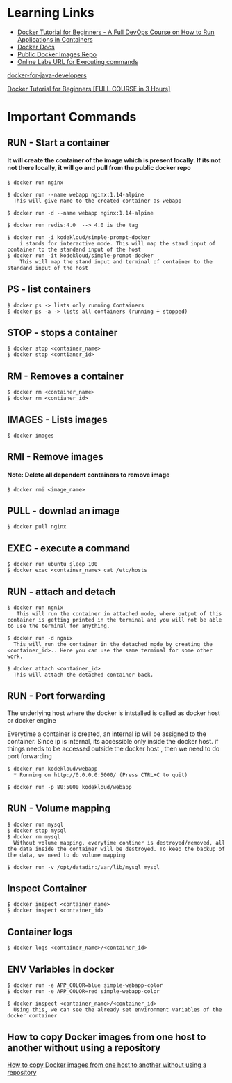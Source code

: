# Learning Links
* [Docker Tutorial for Beginners - A Full DevOps Course on How to Run Applications in Containers](https://www.youtube.com/watch?v=fqMOX6JJhGo)
* [Docker Docs](https://docs.docker.com/get-started/)
* [Public Docker Images Repo](https://hub.docker.com/)
* [Online Labs URL for Executing commands](https://kodekloud.com/p/docker-labs)

[docker-for-java-developers](https://www.linkedin.com/learning/docker-for-java-developers/run-your-first-docker-container?u=42751868)

[Docker Tutorial for Beginners [FULL COURSE in 3 Hours]](https://www.youtube.com/watch?v=3c-iBn73dDE)

# Important Commands
## RUN - Start a container
#### It will create the container of the image which is present locally. If its not not there locally, it will go and pull from the public docker repo
```
$ docker run nginx

$ docker run --name webapp nginx:1.14-alpine
  This will give name to the created container as webapp

$ docker run -d --name webapp nginx:1.14-alpine

$ docker run redis:4.0  --> 4.0 is the tag

$ docker run -i kodekloud/simple-prompt-docker
    i stands for interactive mode. This will map the stand input of container to the standand input of the host
$ docker run -it kodekloud/simple-prompt-docker
    This will map the stand input and terminal of container to the standand input of the host
```

## PS - list containers
```
$ docker ps -> lists only running Containers
$ docker ps -a -> lists all containers (running + stopped)
```

## STOP - stops a container
```
$ docker stop <container_name>
$ docker stop <contianer_id>
```

## RM - Removes a container
```
$ docker rm <container_name>
$ docker rm <contianer_id>
```

## IMAGES - Lists images
```
$ docker images
```

## RMI - Remove images
#### Note: Delete all dependent containers to remove image
```
$ docker rmi <image_name>
```
## PULL - downlad an image
```
$ docker pull nginx
```
## EXEC - execute a command
```
$ docker run ubuntu sleep 100
$ docker exec <container_name> cat /etc/hosts
```
## RUN - attach and detach
```
$ docker run ngnix
   This will run the container in attached mode, where output of this container is getting printed in the terminal and you will not be able to use the terminal for anything.

$ docker run -d ngnix
  This will run the container in the detached mode by creating the <container_id>.. Here you can use the same terminal for some other work.

$ docker attach <container_id>
  This will attach the detached container back.
```

##  RUN - Port forwarding
The underlying host where the docker is intstalled is called as docker host or docker engine

Everytime a container is created, an internal ip will be assigned to the container. Since ip is internal, its accessible only inside the docker host. if things needs to be accessed outside the docker host , then we need to do port forwarding
```
$ docker run kodekloud/webapp
  * Running on http://0.0.0.0:5000/ (Press CTRL+C to quit)

$ docker run -p 80:5000 kodekloud/webapp
```

## RUN - Volume mapping
```
$ docker run mysql
$ docker stop mysql
$ docker rm mysql
  Without volume mapping, everytime continer is destroyed/removed, all the data inside the container will be destroyed. To keep the backup of the data, we need to do volume mapping

$ docker run -v /opt/datadir:/var/lib/mysql mysql
```

## Inspect Container
```
$ docker inspect <container_name>
$ docker inspect <container_id>
```
## Container logs
```
$ docker logs <container_name>/<container_id>
```

## ENV Variables in docker
```
$ docker run -e APP_COLOR=blue simple-webapp-color
$ docker run -e APP_COLOR=red simple-webapp-color  

$ docker inspect <container_name>/<container_id>
  Using this, we can see the already set environment variables of the docker container
```

## How to copy Docker images from one host to another without using a repository
[How to copy Docker images from one host to another without using a repository](https://stackoverflow.com/questions/23935141/how-to-copy-docker-images-from-one-host-to-another-without-using-a-repository)
